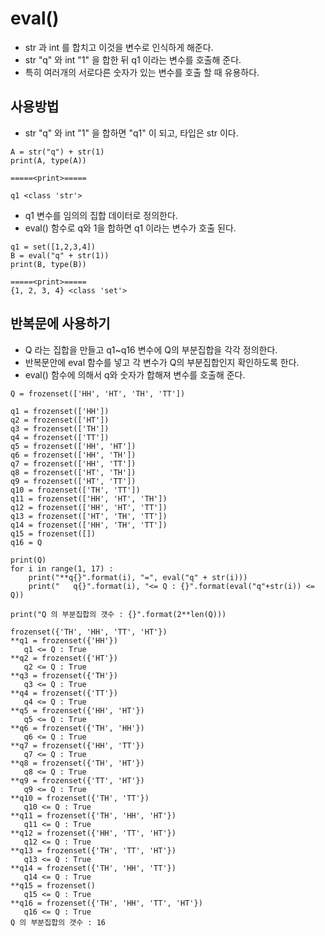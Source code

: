 # eval()
- str 과 int 를 합치고 이것을 변수로 인식하게 해준다.
- str "q" 와 int "1" 을 합한 뒤 q1 이라는 변수를 호출해 준다.
- 특히 여러개의 서로다른 숫자가 있는 변수를 호출 할 때 유용하다.

## 사용방법
- str "q" 와 int "1" 을 합하면 "q1" 이 되고, 타입은 str 이다. 
```
A = str("q") + str(1)
print(A, type(A))

=====<print>=====

q1 <class 'str'>
```

- q1 변수를 임의의 집합 데이터로 정의한다.
- eval() 함수로 q와 1을 합하면 q1 이라는 변수가 호출 된다.
```
q1 = set([1,2,3,4])
B = eval("q" + str(1))
print(B, type(B))

=====<print>=====
{1, 2, 3, 4} <class 'set'>
```

## 반복문에 사용하기
- Q 라는 집합을 만들고 q1~q16 변수에 Q의 부분집합을 각각 정의한다.
- 반복문안에 eval 함수를 넣고 각 변수가 Q의 부분집합인지 확인하도록 한다.
- eval() 함수에 의해서 q와 숫자가 합해져 변수를 호출해 준다.
```
Q = frozenset(['HH', 'HT', 'TH', 'TT'])

q1 = frozenset(['HH'])
q2 = frozenset(['HT'])
q3 = frozenset(['TH'])
q4 = frozenset(['TT'])
q5 = frozenset(['HH', 'HT'])
q6 = frozenset(['HH', 'TH'])
q7 = frozenset(['HH', 'TT'])
q8 = frozenset(['HT', 'TH'])
q9 = frozenset(['HT', 'TT'])
q10 = frozenset(['TH', 'TT'])
q11 = frozenset(['HH', 'HT', 'TH'])
q12 = frozenset(['HH', 'HT', 'TT'])
q13 = frozenset(['HT', 'TH', 'TT'])
q14 = frozenset(['HH', 'TH', 'TT'])
q15 = frozenset([])
q16 = Q

print(Q)
for i in range(1, 17) : 
    print("**q{}".format(i), "=", eval("q" + str(i)))
    print("   q{}".format(i), "<= Q : {}".format(eval("q"+str(i)) <= Q))

print("Q 의 부분집합의 갯수 : {}".format(2**len(Q)))
```
```
frozenset({'TH', 'HH', 'TT', 'HT'})
**q1 = frozenset({'HH'})
   q1 <= Q : True
**q2 = frozenset({'HT'})
   q2 <= Q : True
**q3 = frozenset({'TH'})
   q3 <= Q : True
**q4 = frozenset({'TT'})
   q4 <= Q : True
**q5 = frozenset({'HH', 'HT'})
   q5 <= Q : True
**q6 = frozenset({'TH', 'HH'})
   q6 <= Q : True
**q7 = frozenset({'HH', 'TT'})
   q7 <= Q : True
**q8 = frozenset({'TH', 'HT'})
   q8 <= Q : True
**q9 = frozenset({'TT', 'HT'})
   q9 <= Q : True
**q10 = frozenset({'TH', 'TT'})
   q10 <= Q : True
**q11 = frozenset({'TH', 'HH', 'HT'})
   q11 <= Q : True
**q12 = frozenset({'HH', 'TT', 'HT'})
   q12 <= Q : True
**q13 = frozenset({'TH', 'TT', 'HT'})
   q13 <= Q : True
**q14 = frozenset({'TH', 'HH', 'TT'})
   q14 <= Q : True
**q15 = frozenset()
   q15 <= Q : True
**q16 = frozenset({'TH', 'HH', 'TT', 'HT'})
   q16 <= Q : True
Q 의 부분집합의 갯수 : 16
```


